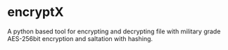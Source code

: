 # encryptX
A python based tool for encrypting and decrypting file with military grade AES-256bit encryption and saltation with hashing. 
